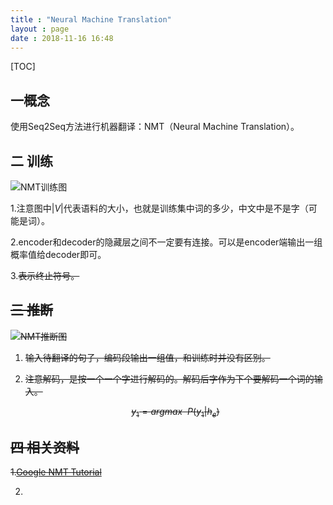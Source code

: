```yaml
---
title : "Neural Machine Translation"
layout : page
date : 2018-11-16 16:48
---
```




[TOC]

## 一概念

使用Seq2Seq方法进行机器翻译：NMT（Neural Machine Translation）。



## 二 训练

<img src="/wiki/static/images/NMT训练图.png" alt="NMT训练图" />

1.注意图中$|V|$代表语料的大小，也就是训练集中词的多少，中文中是不是字（可能是词）。

2.encoder和decoder的隐藏层之间不一定要有连接。可以是encoder端输出一组概率值给decoder即可。

3.<s>表示终止符号。

## 三 推断

<img src="/wiki/static/images/NMT推断图.png" alt="NMT推断图" />

1. 输入待翻译的句子，编码段输出一组值，和训练时并没有区别。

2. 注意解码，是按一个一个字进行解码的。解码后字作为下个要解码一个词的输入。

     
   $$
   y_1 = arg max\ \ P(y_1|h_e)
   $$
   

## 四 相关资料

1.[Google NMT Tutorial](https://github.com/tensorflow/nmt)

2.

